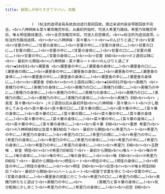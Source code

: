 ```yaml
---
title: 嫁探しが捗りすぎてヤバい。攻略
---
```


                (　)标注的选项会有系统自动进行差别回收。跳过未读内容会导致回收不完全。<br>八神姉妹＆菜々華攻略完毕后，从最初开始时，可进入希里乃路线。希里乃攻略完毕后，唯＆明佳路线激活。<br>全员攻略完毕后，可进入后宫模式。<br>★标注的为追加选项。○标注的为路线选择。<br><br>○八神姉妹・菜々華ルート<br>★のんびりと過ごす<br>甘夏 <br>甘夏の中に……(甘夏の身体に……)<br>甘夏の中に……(甘夏の身体に……)<br>甘夏の口に……(甘夏の顔に……)<br>甘夏の中に……(甘夏の身体に……)<br>甘夏の口に……(甘夏の顔に……)<br>甘夏の中に……(甘夏の身体に……)<br><br>甘夏 END<br><br>※２週目以降に<br>・最初から開始<br>○八神姉妹・菜々華ルート<br>のんびりと過ごす<br>◆SAVE01<br>瀬里香 <br>瀬里香の中に……(瀬里香の身体に……)<br>瀬里香の口に……(瀬里香の顔に……)<br>瀬里香の中に……(瀬里香の身体に……)<br>瀬里香の中に……(瀬里香の身体に……)<br>瀬里香の中に……(瀬里香の身体に……)<br>瀬里香の中に……(瀬里香の身体に……)<br><br>瀬里香 END<br><br>※２週目以降に<br>◆SAVE01开始<br>美穂乃 <br>美穂乃の中に……(美穂乃の身体に……)<br>美穂乃の口に……(美穂乃の顔に……)<br>美穂乃の中に……(美穂乃の身体に……)<br>美穂乃の中に……(美穂乃の身体に……)<br>美穂乃の口に……(美穂乃の顔に……)<br>美穂乃の中に……(美穂乃の身体に……)<br><br>美穂乃 END<br><br> ;高宮 菜々華<br><br> ;※２週目以后从最初开始<br>○八神姉妹・菜々華ルート<br>少し散歩してみる<br>菜々華<br>菜々華の口に……(菜々華の顔に……)<br>菜々華の中に……(菜々華の身体に……)<br>菜々華の口に……(菜々華の顔に……)<br>菜々華の中に……(菜々華の身体に……)<br>菜々華の中に……(菜々華の身体に……)<br>菜々華の中に……(菜々華の身体に……)<br>菜々華の中に……(菜々華の身体に……)<br><br>菜々華 END<br><br>葦原 希里乃<br><br>※八神姉妹END以及菜々華END后？<br>・最初から開始<br>○希里乃ルート<br>希里乃の中に……(希里乃の身体に……)<br>希里乃の口に……(希里乃の顔に……)<br>希里乃の中に……(希里乃の身体に……)<br>希里乃の中に……(希里乃の身体に……)<br>希里乃の中に……(希里乃の身体に……)<br>希里乃の中に……(希里乃の身体に……)<br><br>希里乃 END<br><br>玉野 唯 、新堂 明佳<br><br>※希里乃END后？<br>・最初から開始<br>○唯ルート<br>唯の中に……(唯の身体に……)<br>唯の中に……(唯の身体に……)<br><br>唯 END<br><br>※希里乃END后？<br>・最初から開始<br>○明佳ルート<br>明佳の中に……(明佳の身体に……)<br>明佳の中に……(明佳の身体に……)<br><br>明佳 END<br><br>后宫<br><br>※唯＆明佳END后？<br>・最初から開始<br>○ハーレムルート<br>部屋で甘夏を待とう<br>甘夏の中に……(甘夏の身体に……)<br>瀬里香の部屋に行こう<br>希里乃の口に……(希里乃の顔に……)<br>美穂乃姉たちと遊ぼう<br>美穂乃の中に……<br>　　　　(美穂乃と菜々華の身体に……)<br>気分転換に少し歩こう<br>希里乃の中に……(希里乃の身体に……)<br><br>后宫 END<br>
              
